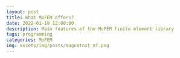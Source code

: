 ```yaml
---
layout: post
title: What MoFEM offers?
date: 2022-01-19 12:00:00
description: Main features of the MoFEM finite element library
tags: programming
categories: MoFEM
img: assets/img/posts/magnetost_mf.png
---
```



<!-- MoFEM (Mesh-oriented Finite Element Method) is a `C++` library for managing complexities related to the finite element method (FEM). FEM is a widely used numerical approach for solving partial differential equations (PDEs) arising in various physical problems. `MoFEM` is developed to provide a finite element library incorporating modern approximation approaches and data structures for engineers, students and academics.


`MoFEM` is an advanced open-source Finite Element (FE) libraries. The catalyst for the creation of `MoFEM` was the need for a flexible and numerically accurate modelling environment for multi-physics problems posed by our partners, including industry (EDF Energy, Jacobs, Advanced Forming Research Centre, etc).

`MoFEM` delivers a software development platform that enhances scientific innovation by providing a flexible and adaptable modelling framework, using novel disruptive approaches to long-standing problems in continuum mechanics and tackling conflicting requirements of accuracy and computational efficiency. This is achieved in `MoFEM` by developing and adopting state-of-the-art FE technologies, for example, H1-, H(curl)-, H(div)- and L2-conforming finite elements equipped with hierarchical, heterogeneous, and anisotropic approximation bases; error-driven hp-adaptivity; mesh topology evolution. In addition, `MoFEM`’s HPC capabilities are supported by its unique data structures capable of handling generic multi-field, multi-physics and multi-scale problems.


Therefore, `MoFEM` provides users with an effective tool for solving Partial Differential Equations arising in various fields of Engineering and Applied Physics: solid mechanics, fluid mechanics, soft matter physics, heat transfer, electromagnetism etc. Furthermore, `MoFEM` features an extendable modular design: while its open-source core library is developed to manage the complexities of FEM, additional user modules are devoted to particular applications. Such a toolkit-like structure allows for independent development of modules with different repositories, owners and licences.

An extensive list of features can be found under <a">this link </a>.

Installation, functionality and documentation of `MoFEM` were independently verified by five open reviewers to satisfy the standards of the [Journal of Open Source Software](https://joss.theoj.org/papers/10.21105/joss.01441).


<div class="row">
    <div class="col-sm mt-3 mt-md-0">
        {% include figure.liquid path="assets/img/posts/mofem_modules.jpg" title="mofem modules overview" class="img-fluid rounded z-depth-1" zoomable=true %}
    </div>
</div>
<div class="caption">
    Examples of user modules implemented using <a href="https://mofem.eng.gla.ac.uk/">MoFEM </a>.
</div>


The core [developers]() of `MoFEM` identify the following list of unique features that distinguishes its library from competitors like [dealii](https://www.dealii.org/), [MFEM](https://mfem.org/), [libMesh](https://libmesh.github.io/), [FEniCS](https://fenicsproject.org/), [FreeFEM++](https://freefem.org/), [MOOSE](https://mooseframework.inl.gov/). This is not an exhaustive list but it shows what are the key strengths of `MoFEM`.


### `MoFEM` features: 
<ul>
    <li>Versatility in developing finite elements</li>
    <li>Allows for an extensive experimentation with mixing various spaces, types of base functions and dimensions</li>
    <li>Provides a numerical analysis research tool for solving PDEs</li>
    <li>It is not limited to research, it allows for solving complex engineering problems combining many types of elements, material models, boundary conditions and more</li>
    <li>Enables multiphysics, digital twins, data-driven mechanics research and development </li>
</ul>


<hr>

<blockquote>
... all models are approximations. Essentially, all models are wrong, but some are useful.
    —Norman Draper
</blockquote> -->

